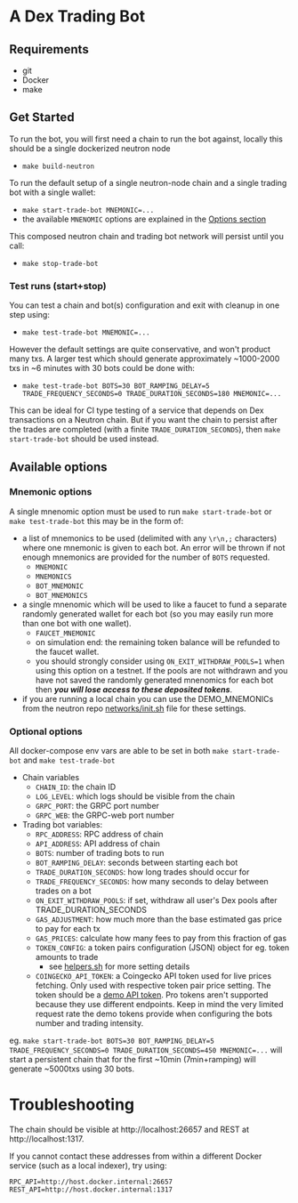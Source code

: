 # A Dex Trading Bot

## Requirements
- git
- Docker
- make

## Get Started

To run the bot, you will first need a chain to run the bot against,
locally this should be a single dockerized neutron node
- `make build-neutron`

To run the default setup of a single neutron-node chain and a single trading bot with a single wallet:
- `make start-trade-bot MNEMONIC=...`
- the available `MNENOMIC` options are explained in the [Options section](#mnemonic-options)

This composed neutron chain and trading bot network will persist until you call:
- `make stop-trade-bot`

### Test runs (start+stop)
You can test a chain and bot(s) configuration and exit with cleanup in one step using:
- `make test-trade-bot MNEMONIC=...`

However the default settings are quite conservative, and won't product many txs.
A larger test which should generate approximately ~1000-2000 txs in ~6 minutes with 30 bots could be done with:
- `make test-trade-bot BOTS=30 BOT_RAMPING_DELAY=5 TRADE_FREQUENCY_SECONDS=0 TRADE_DURATION_SECONDS=180 MNEMONIC=...`

This can be ideal for CI type testing of a service that depends on Dex transactions on a Neutron chain.
But if you want the chain to persist after the trades are completed (with a finite `TRADE_DURATION_SECONDS`),
then `make start-trade-bot` should be used instead.

## Available options

### Mnemonic options
A single mnenomic option must be used to run `make start-trade-bot` or `make test-trade-bot` this may be in the form of:
- a list of mnemonics to be used (delimited with any `\r\n,;` characters) where one mnemonic is given to each bot.
An error will be thrown if not enough mnemonics are provided for the number of `BOTS` requested.
    - `MNEMONIC`
    - `MNEMONICS`
    - `BOT_MNEMONIC`
    - `BOT_MNEMONICS`
- a single mnenomic which will be used to like a faucet to fund a separate randomly generated wallet for each bot
(so you may easily run more than one bot with one wallet).
    - `FAUCET_MNEMONIC`
    - on simulation end: the remaining token balance will be refunded to the faucet wallet.
    - you should strongly consider using `ON_EXIT_WITHDRAW_POOLS=1` when using this option on a testnet.
    If the pools are not withdrawn and you have not saved the randomly generated mnenomics for each bot
    then ***you will lose access to these deposited tokens***.
- if you are running a local chain you can use the DEMO_MNEMONICs from the neutron repo
[networks/init.sh](https://github.com/neutron-org/neutron/blob/v3.0.0/network/init.sh#L19-L21) file for these settings.

### Optional options

All docker-compose env vars are able to be set in both `make start-trade-bot` and `make test-trade-bot`
- Chain variables
    - `CHAIN_ID`: the chain ID
    - `LOG_LEVEL`: which logs should be visible from the chain
    - `GRPC_PORT`: the GRPC port number
    - `GRPC_WEB`: the GRPC-web port number
- Trading bot variables:
    - `RPC_ADDRESS`: RPC address of chain
    - `API_ADDRESS`: API address of chain
    - `BOTS`: number of trading bots to run
    - `BOT_RAMPING_DELAY`: seconds between starting each bot
    - `TRADE_DURATION_SECONDS`: how long trades should occur for
    - `TRADE_FREQUENCY_SECONDS`: how many seconds to delay between trades on a bot
    - `ON_EXIT_WITHDRAW_POOLS`: if set, withdraw all user's Dex pools after TRADE_DURATION_SECONDS
    - `GAS_ADJUSTMENT`: how much more than the base estimated gas price to pay for each tx
    - `GAS_PRICES`: calculate how many fees to pay from this fraction of gas
    - `TOKEN_CONFIG`: a token pairs configuration (JSON) object for eg. token amounts to trade
        - see [helpers.sh](https://github.com/neutron-org/dex-trading-bot/blob/131a5f1590483840305cb475f8a867996509333e/scripts/helpers.sh#L41-L63) for more setting details
    - `COINGECKO_API_TOKEN`: a Coingecko API token used for live prices fetching. Only used with respective token pair price setting. The token should be a [demo API token](https://www.coingecko.com/en/api/pricing). Pro tokens aren't supported because they use different endpoints. Keep in mind the very limited request rate the demo tokens provide when configuring the bots number and trading intensity.

eg. `make start-trade-bot BOTS=30 BOT_RAMPING_DELAY=5 TRADE_FREQUENCY_SECONDS=0 TRADE_DURATION_SECONDS=450 MNEMONIC=...`
will start a persistent chain that for the first ~10min (7min+ramping) will generate ~5000txs using 30 bots.

# Troubleshooting

The chain should be visible at http://localhost:26657 and REST at http://localhost:1317.

If you cannot contact these addresses from within a different Docker service (such as a local indexer), try using:
```
RPC_API=http://host.docker.internal:26657
REST_API=http://host.docker.internal:1317
```
